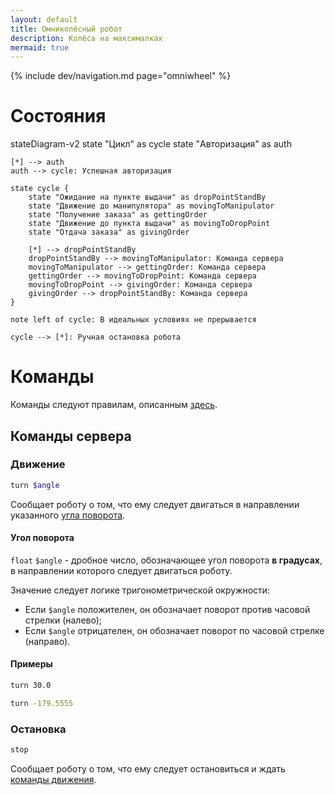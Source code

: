 ```yaml
---
layout: default
title: Омниколёсный робот
description: Колёса на максималках
mermaid: true
---
```


{% include dev/navigation.md page="omniwheel" %}

# Состояния

<div class="mermaid">
stateDiagram-v2
    state "Цикл" as cycle
    state "Авторизация" as auth
    
    [*] --> auth
    auth --> cycle: Успешная авторизация

    state cycle {
        state "Ожидание на пункте выдачи" as dropPointStandBy
        state "Движение до манипулятора" as movingToManipulator
        state "Получение заказа" as gettingOrder
        state "Движение до пункта выдачи" as movingToDropPoint
        state "Отдача заказа" as givingOrder

        [*] --> dropPointStandBy
        dropPointStandBy --> movingToManipulator: Команда сервера
        movingToManipulator --> gettingOrder: Команда сервера
        gettingOrder --> movingToDropPoint: Команда сервера
        movingToDropPoint --> givingOrder: Команда сервера
        givingOrder --> dropPointStandBy: Команда сервера
    }

    note left of cycle: В идеальных условиях не прерывается

    cycle --> [*]: Ручная остановка робота

</div>

# Команды

Команды следуют правилам, описанным [здесь](/RobotizedLogisticsSystem/dev/commands).

## Команды сервера

### Движение

```sh
turn $angle
```

Сообщает роботу о том, что ему следует двигаться в направлении указанного [угла поворота](#угол-поворота).

#### Угол поворота

`float` `$angle` - дробное число, обозначающее угол поворота **в градусах**, в направлении которого следует двигаться роботу.

Значение следует логике тригонометрической окружности:

- Если `$angle` положителен, он обозначает поворот против часовой стрелки (налево);
- Если `$angle` отрицателен, он обозначает поворот по часовой стрелке (направо).

#### Примеры

```sh
turn 30.0
```

```sh
turn -179.5555
```

### Остановка

```sh
stop
```

Сообщает роботу о том, что ему следует остановиться и ждать [команды движения](#движение).
